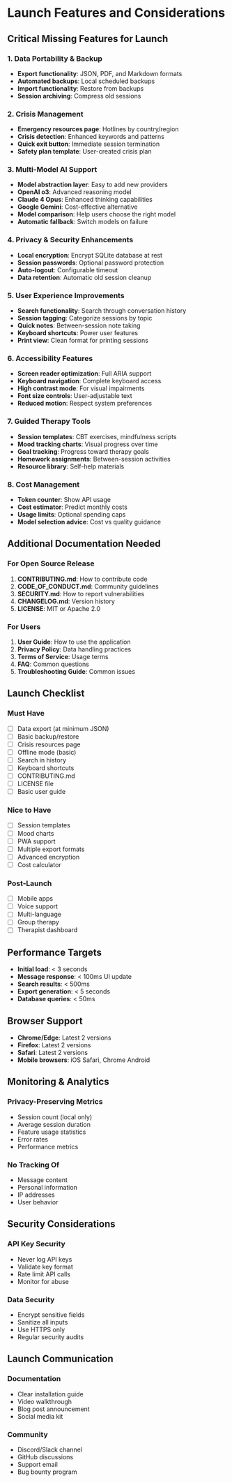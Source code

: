 # Launch Features and Considerations

## Critical Missing Features for Launch

### 1. Data Portability & Backup
- **Export functionality**: JSON, PDF, and Markdown formats
- **Automated backups**: Local scheduled backups
- **Import functionality**: Restore from backups
- **Session archiving**: Compress old sessions

### 2. Crisis Management
- **Emergency resources page**: Hotlines by country/region
- **Crisis detection**: Enhanced keywords and patterns
- **Quick exit button**: Immediate session termination
- **Safety plan template**: User-created crisis plan

### 3. Multi-Model AI Support
- **Model abstraction layer**: Easy to add new providers
- **OpenAI o3**: Advanced reasoning model
- **Claude 4 Opus**: Enhanced thinking capabilities
- **Google Gemini**: Cost-effective alternative
- **Model comparison**: Help users choose the right model
- **Automatic fallback**: Switch models on failure

### 4. Privacy & Security Enhancements
- **Local encryption**: Encrypt SQLite database at rest
- **Session passwords**: Optional password protection
- **Auto-logout**: Configurable timeout
- **Data retention**: Automatic old session cleanup

### 5. User Experience Improvements
- **Search functionality**: Search through conversation history
- **Session tagging**: Categorize sessions by topic
- **Quick notes**: Between-session note taking
- **Keyboard shortcuts**: Power user features
- **Print view**: Clean format for printing sessions

### 6. Accessibility Features
- **Screen reader optimization**: Full ARIA support
- **Keyboard navigation**: Complete keyboard access
- **High contrast mode**: For visual impairments
- **Font size controls**: User-adjustable text
- **Reduced motion**: Respect system preferences

### 7. Guided Therapy Tools
- **Session templates**: CBT exercises, mindfulness scripts
- **Mood tracking charts**: Visual progress over time
- **Goal tracking**: Progress toward therapy goals
- **Homework assignments**: Between-session activities
- **Resource library**: Self-help materials

### 8. Cost Management
- **Token counter**: Show API usage
- **Cost estimator**: Predict monthly costs
- **Usage limits**: Optional spending caps
- **Model selection advice**: Cost vs quality guidance

## Additional Documentation Needed

### For Open Source Release

1. **CONTRIBUTING.md**: How to contribute code
2. **CODE_OF_CONDUCT.md**: Community guidelines  
3. **SECURITY.md**: How to report vulnerabilities
4. **CHANGELOG.md**: Version history
5. **LICENSE**: MIT or Apache 2.0

### For Users

1. **User Guide**: How to use the application
2. **Privacy Policy**: Data handling practices
3. **Terms of Service**: Usage terms
4. **FAQ**: Common questions
5. **Troubleshooting Guide**: Common issues

## Launch Checklist

### Must Have
- [ ] Data export (at minimum JSON)
- [ ] Basic backup/restore
- [ ] Crisis resources page
- [ ] Offline mode (basic)
- [ ] Search in history
- [ ] Keyboard shortcuts
- [ ] CONTRIBUTING.md
- [ ] LICENSE file
- [ ] Basic user guide

### Nice to Have
- [ ] Session templates
- [ ] Mood charts
- [ ] PWA support
- [ ] Multiple export formats
- [ ] Advanced encryption
- [ ] Cost calculator

### Post-Launch
- [ ] Mobile apps
- [ ] Voice support
- [ ] Multi-language
- [ ] Group therapy
- [ ] Therapist dashboard

## Performance Targets

- **Initial load**: < 3 seconds
- **Message response**: < 100ms UI update
- **Search results**: < 500ms
- **Export generation**: < 5 seconds
- **Database queries**: < 50ms

## Browser Support

- **Chrome/Edge**: Latest 2 versions
- **Firefox**: Latest 2 versions  
- **Safari**: Latest 2 versions
- **Mobile browsers**: iOS Safari, Chrome Android

## Monitoring & Analytics

### Privacy-Preserving Metrics
- Session count (local only)
- Average session duration
- Feature usage statistics
- Error rates
- Performance metrics

### No Tracking Of
- Message content
- Personal information
- IP addresses
- User behavior

## Security Considerations

### API Key Security
- Never log API keys
- Validate key format
- Rate limit API calls
- Monitor for abuse

### Data Security
- Encrypt sensitive fields
- Sanitize all inputs
- Use HTTPS only
- Regular security audits

## Launch Communication

### Documentation
- Clear installation guide
- Video walkthrough
- Blog post announcement
- Social media kit

### Community
- Discord/Slack channel
- GitHub discussions
- Support email
- Bug bounty program